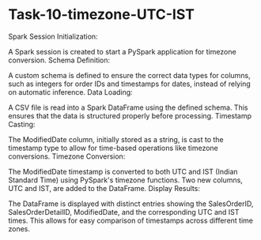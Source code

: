 # Task-10-timezone-UTC-IST

Spark Session Initialization:

A Spark session is created to start a PySpark application for timezone conversion.
Schema Definition:

A custom schema is defined to ensure the correct data types for columns, such as integers for order IDs and timestamps for dates, instead of relying on automatic inference.
Data Loading:

A CSV file is read into a Spark DataFrame using the defined schema. This ensures that the data is structured properly before processing.
Timestamp Casting:

The ModifiedDate column, initially stored as a string, is cast to the timestamp type to allow for time-based operations like timezone conversions.
Timezone Conversion:

The ModifiedDate timestamp is converted to both UTC and IST (Indian Standard Time) using PySpark's timezone functions. Two new columns, UTC and IST, are added to the DataFrame.
Display Results:

The DataFrame is displayed with distinct entries showing the SalesOrderID, SalesOrderDetailID, ModifiedDate, and the corresponding UTC and IST times. This allows for easy comparison of timestamps across different time zones.








